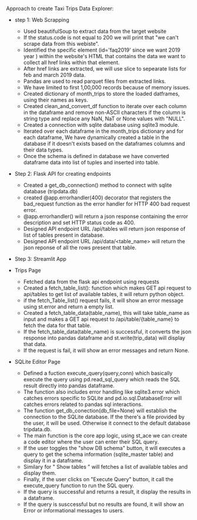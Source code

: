 Approach to create Taxi Trips Data Explorer:

- step 1: Web Scrapping
  - Used beautifulSoup to extract data from the target website
  - If the status.code is not equal to 200 we will print that "we can't scrape data from this webiste".
  - Identified the specific element (id='faq2019' since we want 2019 year ) within the website's HTML that contains the data we want to collect all href links within that element.
  - After href links are extracted, we will use slice to sepearate lists for feb and march 2019 data.
  - Pandas are used to read parquet files from extracted links.
  - We have limited to first 1,00,000 records because of memory issues.
  - Created dictionary of month_trips to store the loaded datframes, using their names as keys.
  - Created clean_and_convert_df function to iterate over each column in the dataframe and remove non-ASCII characters if the column is string type and replace any NaN, NaT or None values with "NULL".
  - Created a connection with sqlite database using sqlite3 module.
  - Iterated over each dataframe in the month_trips dictionary and for each dataframe, We have dynamically created a table in the database if it doesn't exists based on the dataframes columns and their data types.
  - Once the schema is defined in database we have converted dataframe data into list of tuples and inserted into table.


- Step 2: Flask API for creating endpoints
  -   Created a get_db_connection() method to connect with sqlite database (tripdata.db)
  -   created @app.errorhandler(400) decorator that registers the bad_request function as the error handler for HTTP 400 bad request error.
  -   @app.errorhandler() will return a json response containing the error description and set HTTP status code as 400.
  -   Designed API endpoint URL /api/tables will return json response of list of tables present in database.
  -   Designed API endpoint URL /api/data/<table_name> will return the json reponse of all the rows present that table.
 

- Step 3: Streamlit App
- Trips Page
  -   Fetched data from the flask api endpoint using requests
  -   Created a fetch_table_list(): function which makes GET api request to api/tables to get list of available tables, it will return python object.
  -   if the fetch_Table_list() request fails, it will show an error message using st.error and return a empty list.
  -   Created a fetch_table_data(table_name), this will take table_name as input and makes a GET api request to /api/table/{table_name} to fetch the data for that table.
  -   If the fetch_table_data(table_name) is successful, it converts the json response into pandas dataframe and st.write(trip_data) will display that data.
  -   If the request is fail, it will show an error messages and return None.

- SQLite Editor Page
  - Defined a fuction execute_query(query,conn) which basically execute the query using pd.read_sql_query which reads the SQL result directly into pandas dataframe.
  - The function also includes error handling like sqlite3.error which catches errors specific to SQLite and pd.io.sql.DatabaseError will catches errors related to pandas sql interactions.
  - The function get_db_conection(db_file=None) will establish the connection to the SQLite database. If the there's a file provided by the user, it will be used. Otherwise it connect to the default database tripdata.db.
  - The main function is the core app logic, using st_ace we can create a code editor where the user can enter their SQL query.
  - If the user toggles the "show DB schema" button, it will executes a query to get the schema information (sqlite_master table) and display it in a dataframe.
  - Similary for " Show tables " will fetches a list of available tables and display them.
  - Finally, if the user clicks on "Execute Query" button, it call the execute_query function to run the SQL query.
  - If the query is successful and returns a result, it display the results in a dataframe.
  - If the query is susccessful but no results are found, it will show an Error or informational messages to users.
  
